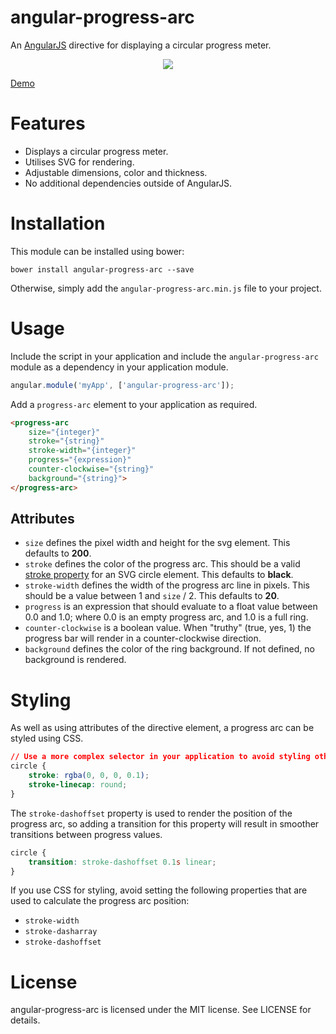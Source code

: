 angular-progress-arc
====================

An [AngularJS](https://angularjs.org/) directive for displaying a circular progress meter.

<p align="center"><img src="http://mathewbyrne.github.io/angular-progress-arc/img/arcs.png" /></p>

[Demo](http://mathewbyrne.github.io/angular-progress-arc/)

Features
========

- Displays a circular progress meter.
- Utilises SVG for rendering.
- Adjustable dimensions, color and thickness.
- No additional dependencies outside of AngularJS.

Installation
============

This module can be installed using bower:

```shell
bower install angular-progress-arc --save
```

Otherwise, simply add the `angular-progress-arc.min.js` file to your project. 
    
Usage
=====

Include the script in your application and include the `angular-progress-arc` module as a dependency in your application module.

```javascript
angular.module('myApp', ['angular-progress-arc']);
```

Add a `progress-arc` element to your application as required.

```html
<progress-arc
    size="{integer}"
    stroke="{string}"
    stroke-width="{integer}"
    progress="{expression}"
    counter-clockwise="{string}"
    background="{string}">
</progress-arc>
```

Attributes
----------

- `size` defines the pixel width and height for the svg element.  This defaults to __200__.
- `stroke` defines the color of the progress arc. This should be a valid [stroke property](https://developer.mozilla.org/en-US/docs/Web/SVG/Tutorial/Fills_and_Strokes#Stroke) for an SVG circle element.  This defaults to __black__. 
- `stroke-width` defines the width of the progress arc line in pixels. This should be a value between 1 and `size` / 2. This defaults to __20__.
- `progress` is an expression that should evaluate to a float value between 0.0 and 1.0; where 0.0 is an empty progress arc, and 1.0 is a full ring.
- `counter-clockwise` is a boolean value. When "truthy" (true, yes, 1) the progress bar will render in a counter-clockwise direction.
- `background` defines the color of the ring background. If not defined, no background is rendered. 

Styling
=======

As well as using attributes of the directive element, a progress arc can be styled using CSS. 

```css
// Use a more complex selector in your application to avoid styling other SVG elements.
circle {
    stroke: rgba(0, 0, 0, 0.1);
    stroke-linecap: round;
}
```

The `stroke-dashoffset` property is used to render the position of the progress arc, so adding a transition for this property will result in smoother transitions between progress values.

```css
circle {
    transition: stroke-dashoffset 0.1s linear;
}
```

If you use CSS for styling, avoid setting the following properties that are used to calculate the progress arc position:
- `stroke-width`
- `stroke-dasharray`
- `stroke-dashoffset`

License
=======

angular-progress-arc is licensed under the MIT license. See LICENSE for details.

